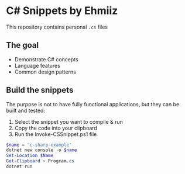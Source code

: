 # C# Snippets by Ehmiiz

This repository contains personal `.cs` files

## The goal

- Demonstrate C# concepts
- Language features
- Common design patterns

## Build the snippets

The purpose is not to have fully functional applications, but they can be built and tested:

1. Select the snippet you want to compile & run
2. Copy the code into your clipboard
3. Run the Invoke-CSSnippet.ps1 file

```powershell
$name = "c-sharp-example"
dotnet new console -o $name
Set-Location $Name
Get-Clipboard > Program.cs
dotnet run
```
